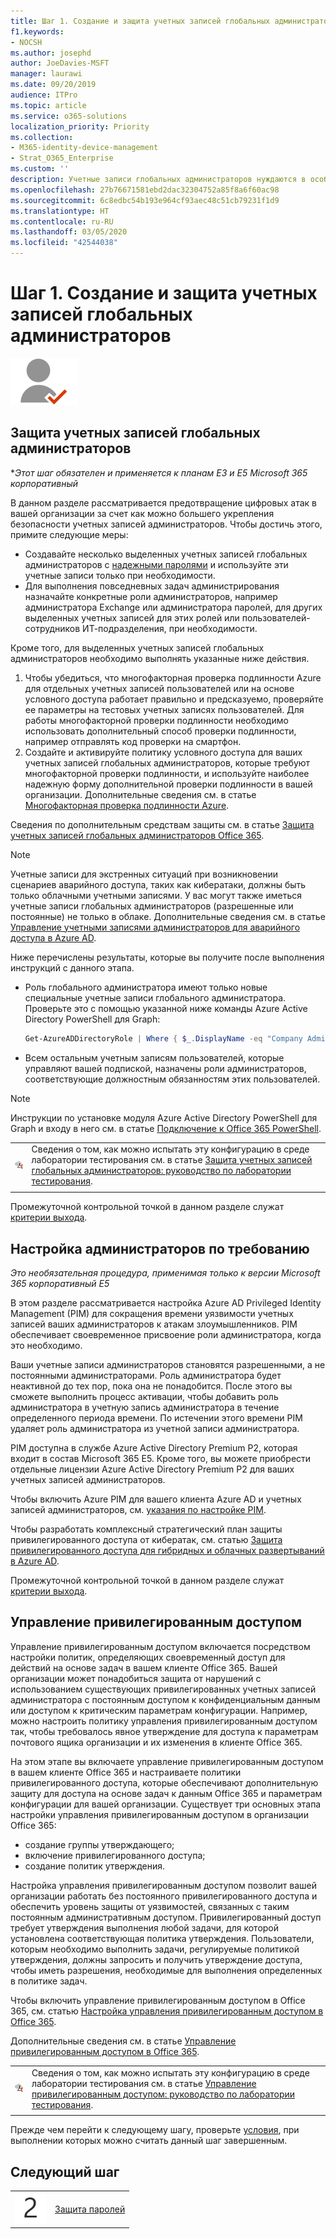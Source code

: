 ```yaml
---
title: Шаг 1. Создание и защита учетных записей глобальных администраторов
f1.keywords:
- NOCSH
ms.author: josephd
author: JoeDavies-MSFT
manager: laurawi
ms.date: 09/20/2019
audience: ITPro
ms.topic: article
ms.service: o365-solutions
localization_priority: Priority
ms.collection:
- M365-identity-device-management
- Strat_O365_Enterprise
ms.custom: ''
description: Учетные записи глобальных администраторов нуждаются в особой обработке, чтобы защитить их от компрометации учетных данных.
ms.openlocfilehash: 27b76671581ebd2dac32304752a85f8a6f60ac98
ms.sourcegitcommit: 6c8edbc54b193e964cf93aec48c51cb79231f1d9
ms.translationtype: HT
ms.contentlocale: ru-RU
ms.lasthandoff: 03/05/2020
ms.locfileid: "42544038"
---
```

# <a name="step-1-create-and-protect-your-global-admin-accounts"></a>Шаг 1. Создание и защита учетных записей глобальных администраторов

![Этап 2. Удостоверения](../media/deploy-foundation-infrastructure/identity_icon-small.png)

<a name="identity-global-admin"></a>
## <a name="protect-global-administrator-accounts"></a>Защита учетных записей глобальных администраторов

**Этот шаг обязателен и применяется к планам E3 и E5 Microsoft 365 корпоративный*

В данном разделе рассматривается предотвращение цифровых атак в вашей организации за счет как можно большего укрепления безопасности учетных записей администраторов. Чтобы достичь этого, примите следующие меры:

- Создавайте несколько выделенных учетных записей глобальных администраторов с [надежными паролями](https://support.microsoft.com//help/4026406/microsoft-account-create-a-strong-password) и используйте эти учетные записи только при необходимости.
- Для выполнения повседневных задач администрирования назначайте конкретные роли администраторов, например администратора Exchange или администратора паролей, для других выделенных учетных записей для этих ролей или пользователей-сотрудников ИТ-подразделения, при необходимости.

Кроме того, для выделенных учетных записей глобальных администраторов необходимо выполнять указанные ниже действия.

1. Чтобы убедиться, что многофакторная проверка подлинности Azure для отдельных учетных записей пользователей или на основе условного доступа работает правильно и предсказуемо, проверяйте ее параметры на тестовых учетных записях пользователей.  Для работы многофакторной проверки подлинности необходимо использовать дополнительный способ проверки подлинности, например отправлять код проверки на смартфон.
2. Создайте и активируйте политику условного доступа для ваших учетных записей глобальных администраторов, которые требуют многофакторной проверки подлинности, и используйте наиболее надежную форму дополнительной проверки подлинности в вашей организации. Дополнительные сведения см. в статье [Многофакторная проверка подлинности Azure](identity-access-prerequisites.md#protecting-administrator-accounts).

Сведения по дополнительным средствам защиты см. в статье [Защита учетных записей глобальных администраторов Office 365](https://docs.microsoft.com/office365/enterprise/protect-your-global-administrator-accounts#additional-protections-for-enterprise-organizations).

> [!Note]
> Учетные записи для экстренных ситуаций при возникновении сценариев аварийного доступа, таких как кибератаки, должны быть только облачными учетными записями. У вас могут также иметься учетные записи глобальных администраторов (разрешенные или постоянные) не только в облаке. Дополнительные сведения см. в статье [Управление учетными записями администраторов для аварийного доступа в Azure AD](https://docs.microsoft.com/azure/active-directory/users-groups-roles/directory-emergency-access).

Ниже перечислены результаты, которые вы получите после выполнения инструкций с данного этапа.

- Роль глобального администратора имеют только новые специальные учетные записи глобального администратора. Проверьте это с помощью указанной ниже команды Azure Active Directory PowerShell для Graph: 
  ```powershell
  Get-AzureADDirectoryRole | Where { $_.DisplayName -eq "Company Administrator" } | Get-AzureADDirectoryRoleMember | Ft DisplayName
  ```
- Всем остальным учетным записям пользователей, которые управляют вашей подпиской, назначены роли администраторов, соответствующие должностным обязанностям этих пользователей.

> [!Note]
> Инструкции по установке модуля Azure Active Directory PowerShell для Graph и входу в него см. в статье [Подключение к Office 365 PowerShell](https://docs.microsoft.com/office365/enterprise/powershell/connect-to-office-365-powershell).

|||
|:-------|:-----|
|![Руководства по лаборатории тестирования для Microsoft Cloud](../media/m365-enterprise-test-lab-guides/cloud-tlg-icon-small.png)|  Сведения о том, как можно испытать эту конфигурацию в среде лаборатории тестирования см. в статье [Защита учетных записей глобальных администраторов: руководство по лаборатории тестирования](protect-global-administrator-accounts-microsoft-365-test-environment.md). |
|||

Промежуточной контрольной точкой в данном разделе служат [критерии выхода](identity-exit-criteria.md#crit-identity-global-admin).


<a name="identity-pim"></a>
## <a name="set-up-on-demand-administrators"></a>Настройка администраторов по требованию

*Это необязательная процедура, применимая только к версии Microsoft 365 корпоративный E5*

В этом разделе рассматривается настройка Azure AD Privileged Identity Management (PIM) для сокращения времени уязвимости учетных записей ваших администраторов к атакам злоумышленников. PIM обеспечивает своевременное присвоение роли администратора, когда это необходимо.  

Ваши учетные записи администраторов становятся разрешенными, а не постоянными администраторами. Роль администратора будет неактивной до тех пор, пока она не понадобится. После этого вы сможете выполнить процесс активации, чтобы добавить роль администратора в учетную запись администратора в течение определенного периода времени. По истечении этого времени PIM удаляет роль администратора из учетной записи администратора.

PIM доступна в службе Azure Active Directory Premium P2, которая входит в состав Microsoft 365 E5. Кроме того, вы можете приобрести отдельные лицензии Azure Active Directory Premium P2 для ваших учетных записей администраторов.

Чтобы включить Azure PIM для вашего клиента Azure AD и учетных записей администраторов, см. [указания по настройке PIM](https://docs.microsoft.com/azure/active-directory/active-directory-privileged-identity-management-configure).

Чтобы разработать комплексный стратегический план защиты привилегированного доступа от кибератак, см. статью [Защита привилегированного доступа для гибридных и облачных развертываний в Azure AD](https://docs.microsoft.com/azure/active-directory/admin-roles-best-practices).

Промежуточной контрольной точкой в данном разделе служат [критерии выхода](identity-exit-criteria.md#crit-identity-pim).


<a name="identity-pam"></a>
## <a name="privileged-access-management"></a>Управление привилегированным доступом

Управление привилегированным доступом включается посредством настройки политик, определяющих своевременный доступ для действий на основе задач в вашем клиенте Office 365. Вашей организации может понадобиться защита от нарушений с использованием существующих привилегированных учетных записей администратора с постоянным доступом к конфиденциальным данным или доступом к критическим параметрам конфигурации. Например, можно настроить политику управления привилегированным доступом так, чтобы требовалось явное утверждение для доступа к параметрам почтового ящика организации и их изменения в клиенте Office 365.

На этом этапе вы включаете управление привилегированным доступом в вашем клиенте Office 365 и настраиваете политики привилегированного доступа, которые обеспечивают дополнительную защиту для доступа на основе задач к данным Office 365 и параметрам конфигурации для вашей организации. Существует три основных этапа настройки управления привилегированным доступом в организации Office 365:

- создание группы утверждающего;
- включение привилегированного доступа;
- создание политик утверждения.

Настройка управления привилегированным доступом позволит вашей организации работать без постоянного привилегированного доступа и обеспечить уровень защиты от уязвимостей, связанных с таким постоянным административным доступом. Привилегированный доступ требует утверждения выполнения любой задачи, для которой установлена соответствующая политика утверждения. Пользователи, которым необходимо выполнить задачи, регулируемые политикой утверждения, должны запросить и получить утверждение доступа, чтобы иметь разрешения, необходимые для выполнения определенных в политике задач.

Чтобы включить управление привилегированным доступом в Office 365, см. статью [Настройка управления привилегированным доступом в Office 365](https://docs.microsoft.com/office365/securitycompliance/privileged-access-management-configuration).

Дополнительные сведения см. в статье [Управление привилегированным доступом в Office 365](https://docs.microsoft.com/office365/securitycompliance/privileged-access-management-overview).


|||
|:-------|:-----|
|![Руководства по лаборатории тестирования для Microsoft Cloud](../media/m365-enterprise-test-lab-guides/cloud-tlg-icon-small.png)|  Сведения о том, как можно испытать эту конфигурацию в среде лаборатории тестирования см. в статье [Управление привилегированным доступом: руководство по лаборатории тестирования](privileged-access-microsoft-365-enterprise-dev-test-environment.md). |
|||

Прежде чем перейти к следующему шагу, проверьте [условия](identity-exit-criteria.md#crit-identity-pam), при выполнении которых можно считать данный шаг завершенным.

## <a name="next-step"></a>Следующий шаг

|||
|:-------|:-----|
|![Шаг 2](../media/stepnumbers/Step2.png)| [Защита паролей](identity-secure-your-passwords.md) |

